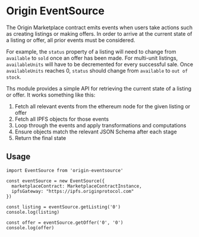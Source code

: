 # Origin EventSource

The Origin Marketplace contract emits events when users take actions such as
creating listings or making offers. In order to arrive at the current state of a
listing or offer, all prior events must be considered.

For example, the `status` property of a listing will need to change from
`available` to `sold` once an offer has been made. For multi-unit listings,
`availableUnits` will have to be decremented for every successful sale. Once
`availableUnits` reaches 0, `status` should change from `available` to
`out of stock`.

Ths module provides a simple API for retrieving the current state of a listing
or offer. It works something like this:

1. Fetch all relevant events from the ethereum node for the given listing or offer
2. Fetch all IPFS objects for those events
3. Loop through the events and apply transformations and computations
4. Ensure objects match the relevant JSON Schema after each stage
5. Return the final state

## Usage

```
import EventSource from 'origin-eventsource'

const eventSource = new EventSource({
  marketplaceContract: MarketplaceContractInstance,
  ipfsGateway: "https://ipfs.originprotocol.com"
})

const listing = eventSource.getListing('0')
console.log(listing)

const offer = eventSource.getOffer('0', '0')
console.log(offer)

```
